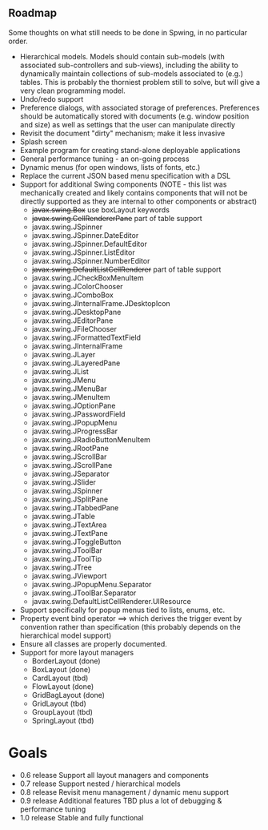## Roadmap

Some thoughts on what still needs to be done in Spwing, in no particular order.

- Hierarchical models. Models should contain sub-models (with associated
  sub-controllers and sub-views), including the ability to dynamically
  maintain collections of sub-models associated to (e.g.) tables. This is
  probably the thorniest problem still to solve, but will give a very
  clean programming model.
- Undo/redo support
- Preference dialogs, with associated storage of preferences. Preferences
should be automatically stored with documents (e.g. window position and size)
as well as settings that the user can manipulate directly
- Revisit the document "dirty" mechanism; make it less invasive
- Splash screen
- Example program for creating stand-alone deployable applications
- General performance tuning - an on-going process
- Dynamic menus (for open windows, lists of fonts, etc.)
- Replace the current JSON based menu specification with a DSL
- Support for additional Swing components (NOTE - this list was
mechanically created and likely contains components that will not
be directly supported as they are internal to other components or abstract)
  - ~~javax.swing.Box~~ use boxLayout keywords
  - ~~javax.swing.CellRendererPane~~ part of table support
  - javax.swing.JSpinner
  - javax.swing.JSpinner.DateEditor
  - javax.swing.JSpinner.DefaultEditor
  - javax.swing.JSpinner.ListEditor
  - javax.swing.JSpinner.NumberEditor
  - ~~javax.swing.DefaultListCellRenderer~~ part of table support
  - javax.swing.JCheckBoxMenuItem
  - javax.swing.JColorChooser
  - javax.swing.JComboBox
  - javax.swing.JInternalFrame.JDesktopIcon
  - javax.swing.JDesktopPane
  - javax.swing.JEditorPane
  - javax.swing.JFileChooser
  - javax.swing.JFormattedTextField
  - javax.swing.JInternalFrame
  - javax.swing.JLayer
  - javax.swing.JLayeredPane
  - javax.swing.JList
  - javax.swing.JMenu
  - javax.swing.JMenuBar
  - javax.swing.JMenuItem
  - javax.swing.JOptionPane
  - javax.swing.JPasswordField
  - javax.swing.JPopupMenu
  - javax.swing.JProgressBar
  - javax.swing.JRadioButtonMenuItem
  - javax.swing.JRootPane
  - javax.swing.JScrollBar
  - javax.swing.JScrollPane
  - javax.swing.JSeparator
  - javax.swing.JSlider
  - javax.swing.JSpinner
  - javax.swing.JSplitPane
  - javax.swing.JTabbedPane
  - javax.swing.JTable
  - javax.swing.JTextArea
  - javax.swing.JTextPane
  - javax.swing.JToggleButton
  - javax.swing.JToolBar
  - javax.swing.JToolTip
  - javax.swing.JTree
  - javax.swing.JViewport
  - javax.swing.JPopupMenu.Separator
  - javax.swing.JToolBar.Separator
  - javax.swing.DefaultListCellRenderer.UIResource
- Support specifically for popup menus tied to lists, enums, etc.
- Property event bind operator ==> which derives the trigger event by convention rather than specification
  (this probably depends on the hierarchical model support)
- Ensure all classes are properly documented.
- Support for more layout managers
  - BorderLayout (done)
  - BoxLayout (done)
  - CardLayout (tbd)
  - FlowLayout (done)
  - GridBagLayout (done)
  - GridLayout (tbd)
  - GroupLayout (tbd)
  - SpringLayout (tbd)


# Goals
- 0.6 release   Support all layout managers and components
- 0.7 release   Support nested / hierarchical models
- 0.8 release   Revisit menu management / dynamic menu support
- 0.9 release   Additional features TBD plus a lot of debugging & performance tuning
- 1.0 release   Stable and fully functional

